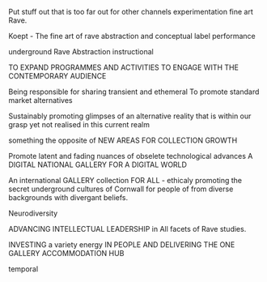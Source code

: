 Put stuff out that is too far out for other channels
experimentation 
fine art Rave.

Koept - The fine art of rave abstraction and conceptual label performance

underground 
Rave 
Abstraction
instructional


TO EXPAND PROGRAMMES AND ACTIVITIES TO ENGAGE WITH THE CONTEMPORARY AUDIENCE

Being responsible for sharing transient and ethemeral 
To promote standard market alternatives

Sustainably promoting glimpses of an alternative reality that is within our grasp yet not realised in this current realm

something the opposite of NEW AREAS FOR COLLECTION GROWTH

Promote latent and fading nuances of obselete technological advances A DIGITAL NATIONAL GALLERY FOR A DIGITAL WORLD

An international GALLERY collection FOR ALL - ethicaly promoting the secret underground cultures of Cornwall for people of from diverse backgrounds with divergant beliefs.

Neurodiversity

ADVANCING INTELLECTUAL LEADERSHIP in All facets of Rave studies.

INVESTING a variety energy IN PEOPLE AND DELIVERING THE ONE GALLERY ACCOMMODATION HUB 

temporal 
<!--stackedit_data:
eyJoaXN0b3J5IjpbLTEyODc1MzgwNjYsLTQ1MDEyNDE1NSwxOD
UyNTg4NjQ1XX0=
-->